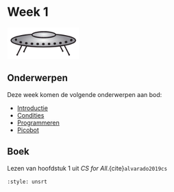 # Week 1

![Schotel](/images/saucer.png)

## Onderwerpen

Deze week komen de volgende onderwerpen aan bod:

- [Introductie](/topics/1a_introductie)
- [Condities](/topics/1b_condities)
- [Programmeren](/topics/2a_programmeren)
- [Picobot](/topics/2b_picobot)

## Boek

Lezen van hoofdstuk 1 uit *CS for All*.{cite}`alvarado2019cs`

```{bibliography} /references.bib
:style: unsrt
```
